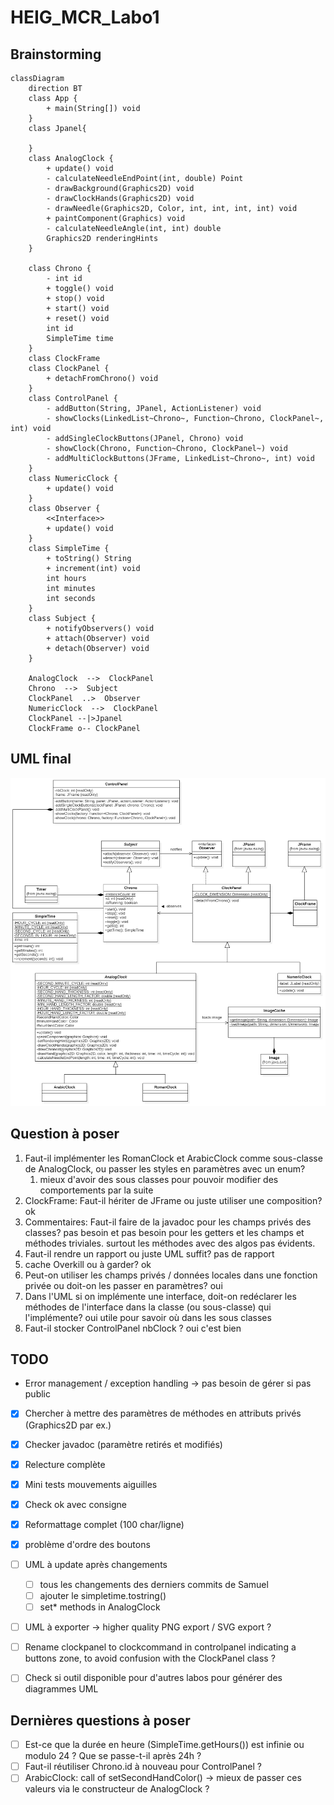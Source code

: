 # HEIG_MCR_Labo1

## Brainstorming
```mermaid
classDiagram
    direction BT
    class App {
        + main(String[]) void
    }
    class Jpanel{
        
    }
    class AnalogClock {
        + update() void
        - calculateNeedleEndPoint(int, double) Point
        - drawBackground(Graphics2D) void
        - drawClockHands(Graphics2D) void
        - drawNeedle(Graphics2D, Color, int, int, int, int) void
        + paintComponent(Graphics) void
        - calculateNeedleAngle(int, int) double
        Graphics2D renderingHints
    }

    class Chrono {
        - int id
        + toggle() void
        + stop() void
        + start() void
        + reset() void
        int id
        SimpleTime time
    }
    class ClockFrame
    class ClockPanel {
        + detachFromChrono() void
    }
    class ControlPanel {
        - addButton(String, JPanel, ActionListener) void
        - showClocks(LinkedList~Chrono~, Function~Chrono, ClockPanel~, int) void
        - addSingleClockButtons(JPanel, Chrono) void
        - showClock(Chrono, Function~Chrono, ClockPanel~) void
        - addMultiClockButtons(JFrame, LinkedList~Chrono~, int) void
    }
    class NumericClock {
        + update() void
    }
    class Observer {
        <<Interface>>
        + update() void
    }
    class SimpleTime {
        + toString() String
        + increment(int) void
        int hours
        int minutes
        int seconds
    }
    class Subject {
        + notifyObservers() void
        + attach(Observer) void
        + detach(Observer) void
    }

    AnalogClock  -->  ClockPanel
    Chrono  -->  Subject
    ClockPanel  ..>  Observer
    NumericClock  -->  ClockPanel
    ClockPanel --|>Jpanel
    ClockFrame o-- ClockPanel
```

## UML final
![uml](UML.png)

## Question à poser

1. Faut-il implémenter les RomanClock et ArabicClock comme sous-classe de AnalogClock, ou passer les styles en paramètres avec un enum?
   1. mieux d'avoir des sous classes pour pouvoir modifier des comportements par la suite
2. ClockFrame: Faut-il hériter de JFrame ou juste utiliser une composition? ok
3. Commentaires: Faut-il faire de la javadoc pour les champs privés des classes? pas besoin et pas besoin pour les getters et les champs et méthodes triviales. surtout les méthodes avec des algos pas évidents.
4. Faut-il rendre un rapport ou juste UML suffit? pas de rapport
5. cache Overkill ou à garder? ok
6. Peut-on utiliser les champs privés / données locales dans une fonction privée ou doit-on les passer en paramètres? oui
7. Dans l'UML si on implémente une interface, doit-on redéclarer les méthodes de l'interface dans la classe (ou sous-classe) qui l'implémente? oui utile pour savoir où dans les sous classes
8. Faut-il stocker ControlPanel nbClock ? oui c'est bien

## TODO
* Error management / exception handling -> pas besoin de gérer si pas public

- [x] Chercher à mettre des paramètres de méthodes en attributs privés (Graphics2D par ex.)
- [x] Checker javadoc (paramètre retirés et modifiés)
- [x] Relecture complète
- [x] Mini tests mouvements aiguilles
- [x] Check ok avec consigne
- [x] Reformattage complet (100 char/ligne)
- [x] problème d'ordre des boutons
- [ ] UML à update après changements
  - [ ] tous les changements des derniers commits de Samuel
  - [ ] ajouter le simpletime.tostring()
  - [ ] set* methods in AnalogClock
- [ ] UML à exporter -> higher quality PNG export / SVG export ?
- [ ] Rename clockpanel to clockcommand in controlpanel indicating a buttons zone, to avoid confusion with the ClockPanel class ? 
- [ ] Check si outil disponible pour d'autres labos pour générer des diagrammes UML


## Dernières questions à poser
- [ ] Est-ce que la durée en heure (SimpleTime.getHours()) est infinie ou modulo 24 ? Que se passe-t-il après 24h ?
- [ ] Faut-il réutiliser Chrono.id à nouveau pour ControlPanel ?
- [ ] ArabicClock: call of setSecondHandColor() -> mieux de passer ces valeurs via le constructeur de AnalogClock ?